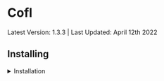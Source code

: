 # Cofl
Latest Version: 1.3.3 | Last Updated: April 12th 2022
<div class="zzz" allign="left">

## Installing
<details>
  <summary>Installation</summary> 
  
### Prerequisites: 
1) [Minecraft Java Edition](https://www.minecraft.net/en-us)
2) [Latest Forge for 1.8.9](https://files.minecraftforge.net/net/minecraftforge/forge/index_1.8.9.html)
### Installation: 
1) Go to the [Releases Tab](https://github.com/Cofldev/Cofl/releases) <img src="https://i.imgur.com/27vzJQL.png">
2) Install the Release
3) Place the file into `.minecraft/mods` 
4) Run `/cofl start` in Minecraft
5) Follow the instructions provided

## Information and Features
#### The command to open the Chat GUI is `/cofl` 
##### Cofl is a Hypixel Skyblock Auction Flipping mod with the aim to make auction flipping more accessible and easier to do.

<details>
  <summary>Features</summary>
  
   - Market Manipulation checks
   - Customizable searches
   - Blacklist certain items
   - Web GUI
   - Only show flips in your price range
